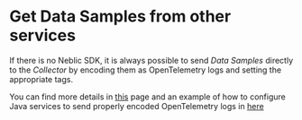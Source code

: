 # Get Data Samples from other services

If there is no Neblic SDK, it is always possible to send *Data Samples* directly to the *Collector* by encoding them as OpenTelemetry logs and setting the appropriate tags.

You can find more details in [this](/learn/samplers/#using-opentelemetry-sdk) page and an example of how to configure Java services to send properly encoded OpenTelemetry logs in [here](/how-to/data-from-java-svc/)
